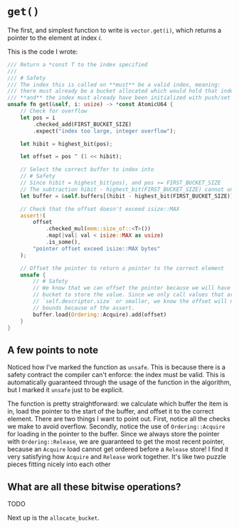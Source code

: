 # `get()`

The first, and simplest function to write is `vector.get(i)`, which returns a
pointer to the element at index _i_.

This is the code I wrote:

```rust
/// Return a *const T to the index specified
///
/// # Safety
/// The index this is called on **must** be a valid index, meaning:
/// there must already be a bucket allocated which would hold that index
/// **and** the index must already have been initialized with push/set
unsafe fn get(&self, i: usize) -> *const AtomicU64 {
    // Check for overflow
    let pos = i
        .checked_add(FIRST_BUCKET_SIZE)
        .expect("index too large, integer overflow");

    let hibit = highest_bit(pos);

    let offset = pos ^ (1 << hibit);

    // Select the correct buffer to index into
    // # Safety
    // Since hibit = highest_bit(pos), and pos >= FIRST_BUCKET_SIZE
    // The subtraction hibit - highest_bit(FIRST_BUCKET_SIZE) cannot underflow
    let buffer = &self.buffers[(hibit - highest_bit(FIRST_BUCKET_SIZE)) as usize];

    // Check that the offset doesn't exceed isize::MAX
    assert!(
        offset
            .checked_mul(mem::size_of::<T>())
            .map(|val| val < isize::MAX as usize)
            .is_some(),
        "pointer offset exceed isize::MAX bytes"
    );

    // Offset the pointer to return a pointer to the correct element
    unsafe {
        // # Safety
        // We know that we can offset the pointer because we will have allocated a
        // bucket to store the value. Since we only call values that are
        // `self.descriptor.size` or smaller, we know the offset will not go out of
        // bounds because of the assert.
        buffer.load(Ordering::Acquire).add(offset)
    }
}
```

## A few points to note

Noticed how I've marked the function as `unsafe`. This is because there is a
safety contract the compiler can't enforce: the index must be valid. This is
automatically guaranteed through the usage of the function in the algorithm, but
I marked it `unsafe` just to be explicit.

The function is pretty straightforward: we calculate which buffer the item is
in, load the pointer to the start of the buffer, and offset it to the correct
element. There are two things I want to point out. First, notice all the checks
we make to avoid overflow. Secondly, notice the use of `Ordering::Acquire` for
loading in the pointer to the buffer. Since we always store the pointer with
`Ordering::Release`, we are guaranteed to get the most recent pointer, because
an `Acquire` load cannot get ordered before a `Release` store! I find it very
satisfying how `Acquire` and `Release` work together. It's like two puzzle
pieces fitting nicely into each other

## What are all these bitwise operations?

TODO

Next up is the `allocate_bucket`.
